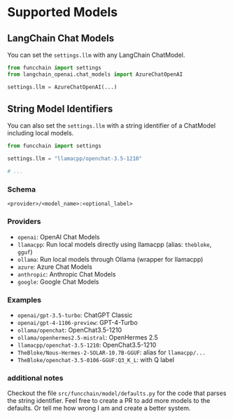 # Supported Models

## LangChain Chat Models

You can set the `settings.llm` with any LangChain ChatModel.

```python
from funcchain import settings
from langchain_openai.chat_models import AzureChatOpenAI

settings.llm = AzureChatOpenAI(...)
```

## String Model Identifiers

You can also set the `settings.llm` with a string identifier of a ChatModel including local models.

```python
from funcchain import settings

settings.llm = "llamacpp/openchat-3.5-1210"

# ...
```

### Schema

`<provider>/<model_name>:<optional_label>`

### Providers

- `openai`: OpenAI Chat Models
- `llamacpp`: Run local models directly using llamacpp (alias: `thebloke`, `gguf`)
- `ollama`: Run local models through Ollama (wrapper for llamacpp)
- `azure`: Azure Chat Models
- `anthropic`: Anthropic Chat Models
- `google`: Google Chat Models

### Examples

- `openai/gpt-3.5-turbo`: ChatGPT Classic
- `openai/gpt-4-1106-preview`: GPT-4-Turbo
- `ollama/openchat`: OpenChat3.5-1210
- `ollama/openhermes2.5-mistral`: OpenHermes 2.5
- `llamacpp/openchat-3.5-1210`: OpenChat3.5-1210
- `TheBloke/Nous-Hermes-2-SOLAR-10.7B-GGUF`: alias for `llamacpp/...`
- `TheBloke/openchat-3.5-0106-GGUF:Q3_K_L`: with Q label

### additional notes

Checkout the file `src/funcchain/model/defaults.py` for the code that parses the string identifier.
Feel free to create a PR to add more models to the defaults. Or tell me how wrong I am and create a better system.
